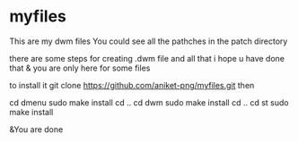 # myfiles
This are my dwm files
You could see all the pathches in the patch directory 

there are some steps for creating .dwm file and all that i hope u have done that 
& you are only here for some files

to install it 
git clone https://github.com/aniket-png/myfiles.git
then

cd dmenu
sudo make install 
cd ..
cd dwm
sudo make install
cd ..
cd st
sudo make install

&You are done


